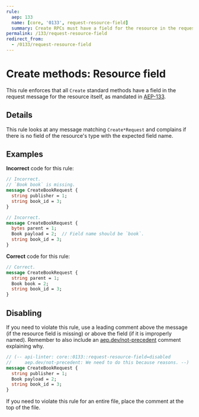 ```yaml
---
rule:
  aep: 133
  name: [core, '0133', request-resource-field]
  summary: Create RPCs must have a field for the resource in the request.
permalink: /133/request-resource-field
redirect_from:
  - /0133/request-resource-field
---
```


# Create methods: Resource field

This rule enforces that all `Create` standard methods have a field in the
request message for the resource itself, as mandated in [AEP-133][].

## Details

This rule looks at any message matching `Create*Request` and complains if there
is no field of the resource's type with the expected field name.

## Examples

**Incorrect** code for this rule:

```proto
// Incorrect.
// `Book book` is missing.
message CreateBookRequest {
  string publisher = 1;
  string book_id = 3;
}
```

```proto
// Incorrect.
message CreateBookRequest {
  bytes parent = 1;
  Book payload = 2;  // Field name should be `book`.
  string book_id = 3;
}
```

**Correct** code for this rule:

```proto
// Correct.
message CreateBookRequest {
  string parent = 1;
  Book book = 2;
  string book_id = 3;
}
```

## Disabling

If you need to violate this rule, use a leading comment above the message (if
the resource field is missing) or above the field (if it is improperly named).
Remember to also include an [aep.dev/not-precedent][] comment explaining why.

```proto
// (-- api-linter: core::0133::request-resource-field=disabled
//     aep.dev/not-precedent: We need to do this because reasons. --)
message CreateBookRequest {
  string publisher = 1;
  Book payload = 2;
  string book_id = 3;
}
```

If you need to violate this rule for an entire file, place the comment at the
top of the file.

[aep-133]: https://aep.dev/133
[aep.dev/not-precedent]: https://aep.dev/not-precedent
